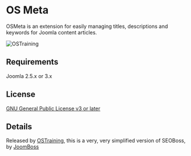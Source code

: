 OS Meta
===============
OSMeta is an extension for easily managing titles, descriptions and keywords for Joomla content articles.

![OSTraining](http://f.cl.ly/items/0b1v282Q002c3k0m3O3T/osmeta.png)

## Requirements

Joomla 2.5.x or 3.x

## License

[GNU General Public License v3 or later](http://www.gnu.org/copyleft/gpl.html)

## Details

Released by [OSTraining](http://www.ostraining.com), this is a very, very simplified version of SEOBoss, by [JoomBoss](http://joomboss.com)



